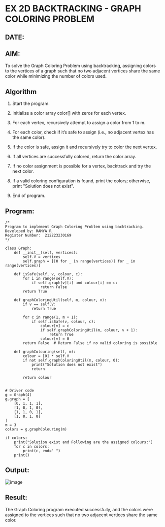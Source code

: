 # EX 2D BACKTRACKING - GRAPH COLORING PROBLEM
## DATE:
## AIM:
To solve the Graph Coloring Problem using backtracking, assigning colors to the vertices of a graph such that no two adjacent vertices share the same color while minimizing the number of colors used.

## Algorithm
1. Start the program.

2. Initialize a color array color[] with zeros for each vertex.

3. For each vertex, recursively attempt to assign a color from 1 to m.

4. For each color, check if it’s safe to assign (i.e., no adjacent vertex has the same color).

5. If the color is safe, assign it and recursively try to color the next vertex.

6. If all vertices are successfully colored, return the color array.

7. If no color assignment is possible for a vertex, backtrack and try the next color.

8. If a valid coloring configuration is found, print the colors; otherwise, print "Solution does not exist".   

9. End of program.
   
## Program:
```
/*
Program to implement Graph Coloring Problem using backtracking.
Developed by: RAMYA R
Register Number:  212223230169
*/

class Graph:
    def __init__(self, vertices):
        self.V = vertices
        self.graph = [[0 for _ in range(vertices)] for _ in range(vertices)]

    def isSafe(self, v, colour, c):
        for i in range(self.V):
            if self.graph[v][i] and colour[i] == c:
                return False
        return True

    def graphColoringUtil(self, m, colour, v):
        if v == self.V:
            return True

        for c in range(1, m + 1):
            if self.isSafe(v, colour, c):
                colour[v] = c
                if self.graphColoringUtil(m, colour, v + 1):
                    return True
                colour[v] = 0
        return False  # Return False if no valid coloring is possible

    def graphColouring(self, m):
        colour = [0] * self.V
        if not self.graphColoringUtil(m, colour, 0):
            print("Solution does not exist")
            return
        
        return colour
            

# Driver code
g = Graph(4)
g.graph = [
    [0, 1, 1, 1],
    [1, 0, 1, 0],
    [1, 1, 0, 1],
    [1, 0, 1, 0]
]
m = 3
colors = g.graphColouring(m)

if colors:
    print("Solution exist and Following are the assigned colours:")
    for c in colors:
        print(c, end=" ")
    print()

```

## Output:
![image](https://github.com/user-attachments/assets/d9b8ab56-c808-4d77-98f6-ad1a5934ef5b)


## Result:
The Graph Coloring program executed successfully, and the colors were assigned to the vertices such that no two adjacent vertices share the same color.
